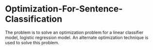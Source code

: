 # Optimization-For-Sentence-Classification

The problem is to solve an optimization problem for a linear classifier model, logistic regression model. An alternate optimization technique is used to solve this problem. 
